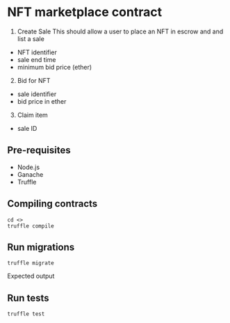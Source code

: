 # NFT marketplace contract 
1. Create Sale 
This should allow a user to place an NFT in escrow and and list a sale 
- NFT identifier 
- sale end time 
- minimum bid price (ether)

2. Bid for NFT 
- sale identifier 
- bid price in ether 

3. Claim item 
- sale ID 


## Pre-requisites
- Node.js
- Ganache 
- Truffle 

## Compiling contracts 
```
cd <>
truffle compile
```

## Run migrations
```
truffle migrate 
```
Expected output 

## Run tests 
```
truffle test 
```